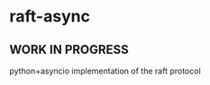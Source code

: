 raft-async
==========

WORK IN PROGRESS
-------------------

python+asyncio implementation of the raft protocol
